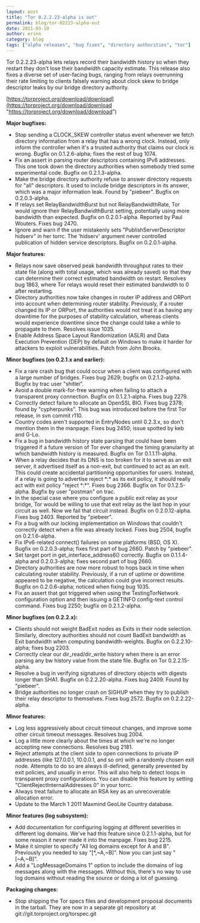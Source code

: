 ```yaml
---
layout: post
title: "Tor 0.2.2.23-alpha is out"
permalink: blog/tor-02223-alpha-out
date: 2011-03-10
author: erinn
category: blog
tags: ["alpha releases", "bug fixes", "directory authorities", "tor"]
---
```


Tor 0.2.2.23-alpha lets relays record their bandwidth history so when
 they restart they don't lose their bandwidth capacity estimate. This
 release also fixes a diverse set of user-facing bugs, ranging from
 relays overrunning their rate limiting to clients falsely warning about
 clock skew to bridge descriptor leaks by our bridge directory authority.

[https://torproject.org/download/download](https://torproject.org/download/download "https://torproject.org/download/download")

**Major bugfixes:**

- Stop sending a CLOCK\_SKEW controller status event whenever
 we fetch directory information from a relay that has a wrong clock.
 Instead, only inform the controller when it's a trusted authority
 that claims our clock is wrong. Bugfix on 0.1.2.6-alpha; fixes
 the rest of bug 1074.
- Fix an assert in parsing router descriptors containing IPv6
 addresses. This one took down the directory authorities when
 somebody tried some experimental code. Bugfix on 0.2.1.3-alpha.
- Make the bridge directory authority refuse to answer directory
 requests for "all" descriptors. It used to include bridge
 descriptors in its answer, which was a major information leak.
 Found by "piebeer". Bugfix on 0.2.0.3-alpha.
- If relays set RelayBandwidthBurst but not RelayBandwidthRate,
 Tor would ignore their RelayBandwidthBurst setting,
 potentially using more bandwidth than expected. Bugfix on
 0.2.0.1-alpha. Reported by Paul Wouters. Fixes bug 2470.
- Ignore and warn if the user mistakenly sets "PublishServerDescriptor
 hidserv" in her torrc. The 'hidserv' argument never controlled
 publication of hidden service descriptors. Bugfix on 0.2.0.1-alpha.

**Major features:**

- Relays now save observed peak bandwidth throughput rates to their
 state file (along with total usage, which was already saved)
 so that they can determine their correct estimated bandwidth on
 restart. Resolves bug 1863, where Tor relays would reset their
 estimated bandwidth to 0 after restarting.
- Directory authorities now take changes in router IP address and
 ORPort into account when determining router stability. Previously,
 if a router changed its IP or ORPort, the authorities would not
 treat it as having any downtime for the purposes of stability
 calculation, whereas clients would experience downtime since the
 change could take a while to propagate to them. Resolves issue 1035.
- Enable Address Space Layout Randomization (ASLR) and Data Execution
 Prevention (DEP) by default on Windows to make it harder for
 attackers to exploit vulnerabilities. Patch from John Brooks.

**Minor bugfixes (on 0.2.1.x and earlier):**

- Fix a rare crash bug that could occur when a client was configured
 with a large number of bridges. Fixes bug 2629; bugfix on
 0.2.1.2-alpha. Bugfix by trac user "shitlei".
- Avoid a double mark-for-free warning when failing to attach a
 transparent proxy connection. Bugfix on 0.1.2.1-alpha. Fixes
 bug 2279.
- Correctly detect failure to allocate an OpenSSL BIO. Fixes bug 2378;
 found by "cypherpunks". This bug was introduced before the first
 Tor release, in svn commit r110.
- Country codes aren't supported in EntryNodes until 0.2.3.x, so
 don't mention them in the manpage. Fixes bug 2450; issue
 spotted by keb and G-Lo.
- Fix a bug in bandwidth history state parsing that could have been
 triggered if a future version of Tor ever changed the timing
 granularity at which bandwidth history is measured. Bugfix on
 Tor 0.1.1.11-alpha.
- When a relay decides that its DNS is too broken for it to serve
 as an exit server, it advertised itself as a non-exit, but
 continued to act as an exit. This could create accidental
 partitioning opportunities for users. Instead, if a relay is
 going to advertise reject \*:\* as its exit policy, it should
 really act with exit policy "reject \*:\*". Fixes bug 2366.
 Bugfix on Tor 0.1.2.5-alpha. Bugfix by user "postman" on trac.
- In the special case where you configure a public exit relay as your
 bridge, Tor would be willing to use that exit relay as the last
 hop in your circuit as well. Now we fail that circuit instead.
 Bugfix on 0.2.0.12-alpha. Fixes bug 2403. Reported by "piebeer".
- Fix a bug with our locking implementation on Windows that couldn't
 correctly detect when a file was already locked. Fixes bug 2504,
 bugfix on 0.2.1.6-alpha.
- Fix IPv6-related connect() failures on some platforms (BSD, OS X).
 Bugfix on 0.2.0.3-alpha; fixes first part of bug 2660. Patch by
 "piebeer".
- Set target port in get\_interface\_address6() correctly. Bugfix
 on 0.1.1.4-alpha and 0.2.0.3-alpha; fixes second part of bug 2660.
- Directory authorities are now more robust to hops back in time
 when calculating router stability. Previously, if a run of uptime
 or downtime appeared to be negative, the calculation could give
 incorrect results. Bugfix on 0.2.0.6-alpha; noticed when fixing
 bug 1035.
- Fix an assert that got triggered when using the TestingTorNetwork
 configuration option and then issuing a GETINFO config-text control
 command. Fixes bug 2250; bugfix on 0.2.1.2-alpha.

**Minor bugfixes (on 0.2.2.x):**

- Clients should not weight BadExit nodes as Exits in their node
 selection. Similarly, directory authorities should not count BadExit
 bandwidth as Exit bandwidth when computing bandwidth-weights.
 Bugfix on 0.2.2.10-alpha; fixes bug 2203.
- Correctly clear our dir\_read/dir\_write history when there is an
 error parsing any bw history value from the state file. Bugfix on
 Tor 0.2.2.15-alpha.
- Resolve a bug in verifying signatures of directory objects
 with digests longer than SHA1. Bugfix on 0.2.2.20-alpha.
 Fixes bug 2409. Found by "piebeer".
- Bridge authorities no longer crash on SIGHUP when they try to
 publish their relay descriptor to themselves. Fixes bug 2572. Bugfix
 on 0.2.2.22-alpha.

**Minor features:**

- Log less aggressively about circuit timeout changes, and improve
 some other circuit timeout messages. Resolves bug 2004.
- Log a little more clearly about the times at which we're no longer
 accepting new connections. Resolves bug 2181.
- Reject attempts at the client side to open connections to private
 IP addresses (like 127.0.0.1, 10.0.0.1, and so on) with
 a randomly chosen exit node. Attempts to do so are always
 ill-defined, generally prevented by exit policies, and usually
 in error. This will also help to detect loops in transparent
 proxy configurations. You can disable this feature by setting
 "ClientRejectInternalAddresses 0" in your torrc.
- Always treat failure to allocate an RSA key as an unrecoverable
 allocation error.
- Update to the March 1 2011 Maxmind GeoLite Country database.

**Minor features (log subsystem):**

- Add documentation for configuring logging at different severities in
 different log domains. We've had this feature since 0.2.1.1-alpha,
 but for some reason it never made it into the manpage. Fixes
 bug 2215.
- Make it simpler to specify "All log domains except for A and B".
 Previously you needed to say "[\*,~A,~B]". Now you can just say
 "[~A,~B]".
- Add a "LogMessageDomains 1" option to include the domains of log
 messages along with the messages. Without this, there's no way
 to use log domains without reading the source or doing a lot
 of guessing.

**Packaging changes:**

- Stop shipping the Tor specs files and development proposal documents
 in the tarball. They are now in a separate git repository at
 git://git.torproject.org/torspec.git

